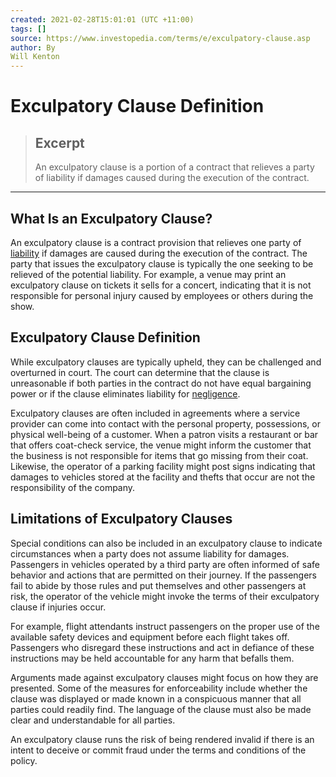 ```yaml
---
created: 2021-02-28T15:01:01 (UTC +11:00)
tags: []
source: https://www.investopedia.com/terms/e/exculpatory-clause.asp
author: By
Will Kenton
---
```


# Exculpatory Clause Definition

> ## Excerpt
> An exculpatory clause is a portion of a contract that relieves a party of liability if damages caused during the execution of the contract.

---
## What Is an Exculpatory Clause?

An exculpatory clause is a contract provision that relieves one party of [liability](https://www.investopedia.com/terms/l/liability.asp) if damages are caused during the execution of the contract. The party that issues the exculpatory clause is typically the one seeking to be relieved of the potential liability. For example, a venue may print an exculpatory clause on tickets it sells for a concert, indicating that it is not responsible for personal injury caused by employees or others during the show.

## Exculpatory Clause Definition

While exculpatory clauses are typically upheld, they can be challenged and overturned in court. The court can determine that the clause is unreasonable if both parties in the contract do not have equal bargaining power or if the clause eliminates liability for [negligence](https://www.investopedia.com/terms/c/contributory-negligence.asp).

Exculpatory clauses are often included in agreements where a service provider can come into contact with the personal property, possessions, or physical well-being of a customer. When a patron visits a restaurant or bar that offers coat-check service, the venue might inform the customer that the business is not responsible for items that go missing from their coat. Likewise, the operator of a parking facility might post signs indicating that damages to vehicles stored at the facility and thefts that occur are not the responsibility of the company.

## Limitations of Exculpatory Clauses

Special conditions can also be included in an exculpatory clause to indicate circumstances when a party does not assume liability for damages. Passengers in vehicles operated by a third party are often informed of safe behavior and actions that are permitted on their journey. If the passengers fail to abide by those rules and put themselves and other passengers at risk, the operator of the vehicle might invoke the terms of their exculpatory clause if injuries occur.

For example, flight attendants instruct passengers on the proper use of the available safety devices and equipment before each flight takes off. Passengers who disregard these instructions and act in defiance of these instructions may be held accountable for any harm that befalls them.

Arguments made against exculpatory clauses might focus on how they are presented. Some of the measures for enforceability include whether the clause was displayed or made known in a conspicuous manner that all parties could readily find. The language of the clause must also be made clear and understandable for all parties.

An exculpatory clause runs the risk of being rendered invalid if there is an intent to deceive or commit fraud under the terms and conditions of the policy.

